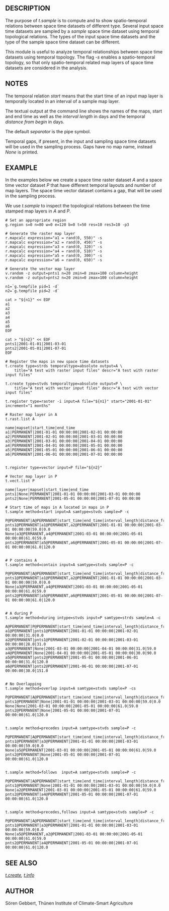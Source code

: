 ## DESCRIPTION

The purpose of *t.sample* is to compute and to show spatio-temporal
relations between space time datasets of different type. Several input
space time datasets are sampled by a *sample* space time dataset using
temporal topological relations. The types of the input space time
datasets and the type of the sample space time dataset can be different.

This module is useful to analyze temporal relationships between space
time datasets using temporal topology. The flag *-s* enables a
spatio-temporal topology, so that only spatio-temporal related map
layers of space time datasets are considered in the analysis.

## NOTES

The temporal relation *start* means that the start time of an input map
layer is temporally located in an interval of a sample map layer.

The textual output at the command line shows the names of the maps,
start and end time as well as the *interval length* in days and the
temporal *distance from begin* in days.

The default *separator* is the pipe symbol.

Temporal gaps, if present, in the input and sampling space time datasets
will be used in the sampling process. Gaps have no map name, instead
*None* is printed.

## EXAMPLE

In the examples below we create a space time raster dataset *A* and a
space time vector dataset *P* that have different temporal layouts and
number of map layers. The space time vector dataset contains a gap, that
will be used in the sampling process.

We use *t.sample* to inspect the topological relations between the time
stamped map layers in *A* and *P*.

```shell
# Set an appropriate region
g.region s=0 n=80 w=0 e=120 b=0 t=50 res=10 res3=10 -p3

# Generate the raster map layer
r.mapcalc expression="a1 = rand(0, 550)" -s
r.mapcalc expression="a2 = rand(0, 450)" -s
r.mapcalc expression="a3 = rand(0, 320)" -s
r.mapcalc expression="a4 = rand(0, 510)" -s
r.mapcalc expression="a5 = rand(0, 300)" -s
r.mapcalc expression="a6 = rand(0, 650)" -s

# Generate the vector map layer
v.random -z output=pnts1 n=20 zmin=0 zmax=100 column=height
v.random -z output=pnts2 n=20 zmin=0 zmax=100 column=height

n1=`g.tempfile pid=1 -d`
n2=`g.tempfile pid=2 -d`

cat > "${n1}" << EOF
a1
a2
a3
a4
a5
a6
EOF

cat > "${n2}" << EOF
pnts1|2001-01-01|2001-03-01
pnts2|2001-05-01|2001-07-01
EOF

# Register the maps in new space time datasets
t.create type=strds temporaltype=absolute output=A \
    title="A test with raster input files" descr="A test with raster input files"

t.create type=stvds temporaltype=absolute output=P \
    title="A test with vector input files" descr="A test with vector input files"

t.register type=raster -i input=A file="${n1}" start="2001-01-01" increment="1 months"

# Raster map layer in A
t.rast.list A

name|mapset|start_time|end_time
a1|PERMANENT|2001-01-01 00:00:00|2001-02-01 00:00:00
a2|PERMANENT|2001-02-01 00:00:00|2001-03-01 00:00:00
a3|PERMANENT|2001-03-01 00:00:00|2001-04-01 00:00:00
a4|PERMANENT|2001-04-01 00:00:00|2001-05-01 00:00:00
a5|PERMANENT|2001-05-01 00:00:00|2001-06-01 00:00:00
a6|PERMANENT|2001-06-01 00:00:00|2001-07-01 00:00:00


t.register type=vector input=P file="${n2}"

# Vector map layer in P
t.vect.list P

name|layer|mapset|start_time|end_time
pnts1|None|PERMANENT|2001-01-01 00:00:00|2001-03-01 00:00:00
pnts2|None|PERMANENT|2001-05-01 00:00:00|2001-07-01 00:00:00

# Start time of maps in A located in maps in P
t.sample method=start input=A samtype=stvds sample=P -c

P@PERMANENT|A@PERMANENT|start_time|end_time|interval_length|distance_from_begin
pnts1@PERMANENT|a1@PERMANENT,a2@PERMANENT|2001-01-01 00:00:00|2001-03-01 00:00:00|59.0|0.0
None|a3@PERMANENT,a4@PERMANENT|2001-03-01 00:00:00|2001-05-01 00:00:00|61.0|59.0
pnts2@PERMANENT|a5@PERMANENT,a6@PERMANENT|2001-05-01 00:00:00|2001-07-01 00:00:00|61.0|120.0


# P contains A
t.sample method=contain input=A samtype=stvds sample=P -c

P@PERMANENT|A@PERMANENT|start_time|end_time|interval_length|distance_from_begin
pnts1@PERMANENT|a1@PERMANENT,a2@PERMANENT|2001-01-01 00:00:00|2001-03-01 00:00:00|59.0|0.0
None|a3@PERMANENT,a4@PERMANENT|2001-03-01 00:00:00|2001-05-01 00:00:00|61.0|59.0
pnts2@PERMANENT|a5@PERMANENT,a6@PERMANENT|2001-05-01 00:00:00|2001-07-01 00:00:00|61.0|120.0


# A during P
t.sample method=during intype=stvds input=P samtype=strds sample=A -c

A@PERMANENT|P@PERMANENT|start_time|end_time|interval_length|distance_from_begin
a1@PERMANENT|pnts1@PERMANENT|2001-01-01 00:00:00|2001-02-01 00:00:00|31.0|0.0
a2@PERMANENT|pnts1@PERMANENT|2001-02-01 00:00:00|2001-03-01 00:00:00|28.0|31.0
a3@PERMANENT|None|2001-03-01 00:00:00|2001-04-01 00:00:00|31.0|59.0
a4@PERMANENT|None|2001-04-01 00:00:00|2001-05-01 00:00:00|30.0|90.0
a5@PERMANENT|pnts2@PERMANENT|2001-05-01 00:00:00|2001-06-01 00:00:00|31.0|120.0
a6@PERMANENT|pnts2@PERMANENT|2001-06-01 00:00:00|2001-07-01 00:00:00|30.0|151.0


# No Overlapping
t.sample method=overlap input=A samtype=stvds sample=P -cs

P@PERMANENT|A@PERMANENT|start_time|end_time|interval_length|distance_from_begin
pnts1@PERMANENT|None|2001-01-01 00:00:00|2001-03-01 00:00:00|59.0|0.0
None|None|2001-03-01 00:00:00|2001-05-01 00:00:00|61.0|59.0
pnts2@PERMANENT|None|2001-05-01 00:00:00|2001-07-01 00:00:00|61.0|120.0


t.sample method=precedes input=A samtype=stvds sample=P -c

P@PERMANENT|A@PERMANENT|start_time|end_time|interval_length|distance_from_begin
pnts1@PERMANENT|a3@PERMANENT|2001-01-01 00:00:00|2001-03-01 00:00:00|59.0|0.0
None|a5@PERMANENT|2001-03-01 00:00:00|2001-05-01 00:00:00|61.0|59.0
pnts2@PERMANENT|None|2001-05-01 00:00:00|2001-07-01 00:00:00|61.0|120.0


t.sample method=follows  input=A samtype=stvds sample=P -c

P@PERMANENT|A@PERMANENT|start_time|end_time|interval_length|distance_from_begin
pnts1@PERMANENT|None|2001-01-01 00:00:00|2001-03-01 00:00:00|59.0|0.0
None|a2@PERMANENT|2001-03-01 00:00:00|2001-05-01 00:00:00|61.0|59.0
pnts2@PERMANENT|a4@PERMANENT|2001-05-01 00:00:00|2001-07-01 00:00:00|61.0|120.0


t.sample method=precedes,follows input=A samtype=stvds sample=P -c

P@PERMANENT|A@PERMANENT|start_time|end_time|interval_length|distance_from_begin
pnts1@PERMANENT|a3@PERMANENT|2001-01-01 00:00:00|2001-03-01 00:00:00|59.0|0.0
None|a5@PERMANENT,a2@PERMANENT|2001-03-01 00:00:00|2001-05-01 00:00:00|61.0|59.0
pnts2@PERMANENT|a4@PERMANENT|2001-05-01 00:00:00|2001-07-01 00:00:00|61.0|120.0
```

## SEE ALSO

*[t.create](t.create.md), [t.info](t.info.md)*

## AUTHOR

Sören Gebbert, Thünen Institute of Climate-Smart Agriculture

